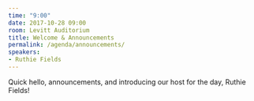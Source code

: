 ```yaml
---
time: "9:00"
date: 2017-10-28 09:00
room: Levitt Auditorium
title: Welcome & Announcements
permalink: /agenda/announcements/
speakers:
- Ruthie Fields
---
```


Quick hello, announcements, and introducing our host for the day, Ruthie Fields!
